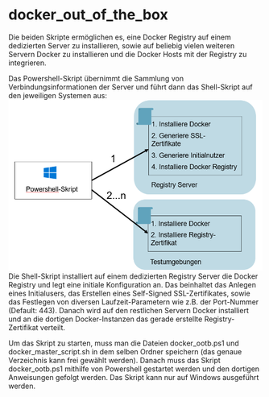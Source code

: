 # docker_out_of_the_box
Die beiden Skripte ermöglichen es, eine Docker Registry auf einem dedizierten Server zu installieren, sowie auf beliebig vielen weiteren Servern Docker zu installieren und die Docker Hosts mit der Registry zu integrieren.

Das Powershell-Skript übernimmt die Sammlung von Verbindungsinformationen der Server und führt dann das Shell-Skript auf den jeweiligen Systemen aus:
![Screenshot](https://github.com/martin8833/docker_out_of_the_box/blob/master/Shell_Skript_Grafik.png?raw=true "Übersicht")
Die Shell-Skript installiert auf einem dedizierten Registry Server die Docker Registry und legt eine initiale Konfiguration an. Das beinhaltet das Anlegen eines Initialusers, das Erstellen eines Self-Signed SSL-Zertifikates, sowie das Festlegen von diversen Laufzeit-Parametern wie z.B. der Port-Nummer (Default: 443). Danach wird auf den restlichen Servern Docker installiert und an die dortigen Docker-Instanzen das gerade erstellte Registry-Zertifikat verteilt.

Um das Skript zu starten, muss man die Dateien docker_ootb.ps1 und docker_master_script.sh in dem selben Ordner speichern (das genaue Verzeichnis kann frei gewählt werden). Danach muss das Skript docker_ootb.ps1 mithilfe von Powershell gestartet werden und den dortigen Anweisungen gefolgt werden. Das Skript kann nur auf Windows ausgeführt werden.
